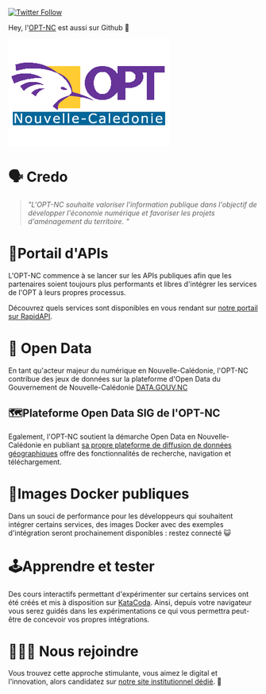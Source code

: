 [![Twitter Follow](https://img.shields.io/twitter/follow/OPT_NC?style=social)](https://twitter.com/opt_nc)

Hey, l'[OPT-NC](https://www.opt.nc/) est aussi sur Github 👐

![Logo OPT-NC](../img/nc_opt.gif "Logo OPT-NC")

# 🗣️ Credo

> *"L'OPT-NC souhaite valoriser l'information publique dans l'objectif de développer l'économie numérique et favoriser les projets d'aménagement du territoire. 
"*

# 🔖Portail d'APIs

L'OPT-NC commence à se lancer sur les APIs publiques afin que les partenaires soient toujours plus performants et libres d'intégrer
les services de l'OPT à leurs propres processus.

Découvrez quels services sont disponibles en vous rendant sur [notre portail sur RapidAPI](https://rapidapi.com/organization/opt-nc).

# 👐 Open Data

En tant qu'acteur majeur du numérique en Nouvelle-Calédonie, l'OPT-NC contribue des jeux de données sur la
plateforme d'Open Data du Gouvernement de Nouvelle-Calédonie [DATA.GOUV.NC](https://data.gouv.nc/explore/?q=opt&disjunctive.theme&disjunctive.publisher&disjunctive.keyword&disjunctive.attributions&disjunctive.license&sort=explore.popularity_score&refine.publisher=Office+des+postes+et+t%C3%A9l%C3%A9communications+de+Nouvelle-Cal%C3%A9donie+(OPT-NC))

## 🗺️Plateforme Open Data SIG de l'OPT-NC

Egalement, l'OPT-NC soutient la démarche Open Data en Nouvelle-Calédonie en publiant [sa propre plateforme de diffusion de données géographiques](https://maps.opendata.opt.nc/) offre des fonctionnalités de recherche, navigation et téléchargement.


# 🐋Images Docker publiques

Dans un souci de performance pour les développeurs qui souhaitent intégrer certains services,
des images Docker avec des exemples d'intégration seront prochainement disponibles : restez connecté 😺

# 🕹️Apprendre et tester

Des cours interactifs permettant d'expérimenter sur certains services ont été créés et mis à disposition sur [KataCoda](https://www.katacoda.com/opt-labs/).
Ainsi, depuis votre navigateur vous serez guidés dans les expérimentations ce qui vous permettra peut-être de concevoir vos propres intégrations.

# 🧑‍🤝‍🧑 Nous rejoindre

Vous trouvez cette approche stimulante, vous aimez le digital et l'innovation, alors candidatez sur [notre site institutionnel dédié](https://office.opt.nc/fr/emploi-et-carriere/postuler-lopt-nc/offres-emploi). 👐
